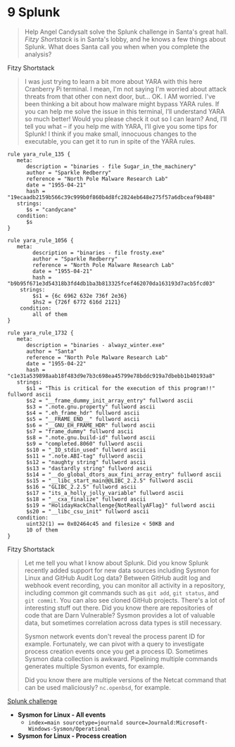 # 9 Splunk

> Help Angel Candysalt solve the Splunk challenge in Santa's great hall.
> _Fitzy Shortstack_ is in Santa's lobby, and he knows a few things about
> Splunk. What does Santa call you when when you complete the analysis?

Fitzy Shortstack

> I was just trying to learn a bit more about YARA with this here Cranberry Pi
> terminal. I mean, I'm not saying I'm worried about attack threats from that
> other con next door, but... OK. I AM worried. I've been thinking a bit about
> how malware might bypass YARA rules. If you can help me solve the issue in
> this terminal, I’ll understand YARA so much better! Would you please check it
> out so I can learn? And, I’ll tell you what – if you help me with YARA, I’ll
> give you some tips for Splunk! I think if you make small, innocuous changes to
> the executable, you can get it to run in spite of the YARA rules.

```yara
rule yara_rule_135 {
   meta:
      description = "binaries - file Sugar_in_the_machinery"
      author = "Sparkle Redberry"
      reference = "North Pole Malware Research Lab"
      date = "1955-04-21"
      hash = "19ecaadb2159b566c39c999b0f860b4d8fc2824eb648e275f57a6dbceaf9b488"
   strings:
      $s = "candycane"
   condition:
      $s
}

rule yara_rule_1056 {
   meta:
        description = "binaries - file frosty.exe"
        author = "Sparkle Redberry"
        reference = "North Pole Malware Research Lab"
        date = "1955-04-21"
        hash = "b9b95f671e3d54318b3fd4db1ba3b813325fcef462070da163193d7acb5fcd03"
    strings:
        $s1 = {6c 6962 632e 736f 2e36}
        $hs2 = {726f 6772 616d 2121}
    condition:
        all of them
}

rule yara_rule_1732 {
   meta:
      description = "binaries - alwayz_winter.exe"
      author = "Santa"
      reference = "North Pole Malware Research Lab"
      date = "1955-04-22"
      hash = "c1e31a539898aab18f483d9e7b3c698ea45799e78bddc919a7dbebb1b40193a8"
   strings:
      $s1 = "This is critical for the execution of this program!!" fullword ascii
      $s2 = "__frame_dummy_init_array_entry" fullword ascii
      $s3 = ".note.gnu.property" fullword ascii
      $s4 = ".eh_frame_hdr" fullword ascii
      $s5 = "__FRAME_END__" fullword ascii
      $s6 = "__GNU_EH_FRAME_HDR" fullword ascii
      $s7 = "frame_dummy" fullword ascii
      $s8 = ".note.gnu.build-id" fullword ascii
      $s9 = "completed.8060" fullword ascii
      $s10 = "_IO_stdin_used" fullword ascii
      $s11 = ".note.ABI-tag" fullword ascii
      $s12 = "naughty string" fullword ascii
      $s13 = "dastardly string" fullword ascii
      $s14 = "__do_global_dtors_aux_fini_array_entry" fullword ascii
      $s15 = "__libc_start_main@@LIBC_2.2.5" fullword ascii
      $s16 = "GLIBC_2.2.5" fullword ascii
      $s17 = "its_a_holly_jolly_variable" fullword ascii
      $s18 = "__cxa_finalize" fullword ascii
      $s19 = "HolidayHackChallenge{NotReallyAFlag}" fullword ascii
      $s20 = "__libc_csu_init" fullword ascii
   condition:
      uint32(1) == 0x02464c45 and filesize < 50KB and
      10 of them
}
```

Fitzy Shortstack

> Let me tell you what I know about Splunk. Did you know Splunk recently added
> support for new data sources including Sysmon for Linux and GitHub Audit Log
> data?
> Between GitHub audit log and webhook event recording, you can monitor
> all activity in a repository, including common git commands such as `git add`,
> `git status`, and `git commit`. You can also see cloned GitHub projects.
> There's a lot of interesting stuff out there. Did you know there are
> repositories of code that are Darn Vulnerable? Sysmon provides a lot of
> valuable data, but sometimes correlation across data types is still necessary.
>
> Sysmon network events don't reveal the process parent ID for example.
> Fortunately, we can pivot with a query to investigate process creation events
> once you get a process ID. Sometimes Sysmon data collection is awkward.
> Pipelining multiple commands generates multiple Sysmon events, for example.
>
> Did you know there are multiple versions of the Netcat command that can be
> used maliciously? `nc.openbsd`, for example.

[Splunk challenge](https://hhc22.bossworkshops.io/en-GB/app/SA-hhc/santadocs)

* **Sysmon for Linux - All events**
  * `index=main sourcetype=journald source=Journald:Microsoft-Windows-Sysmon/Operational`
* **Sysmon for Linux - Process creation**
